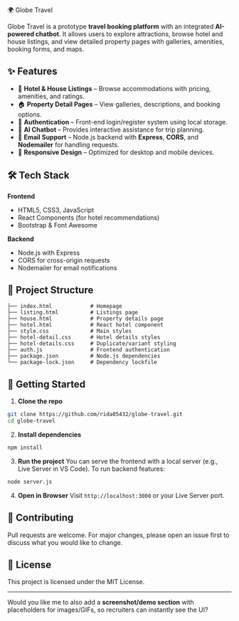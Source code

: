🌍 Globe Travel

Globe Travel is a prototype **travel booking platform** with an integrated **AI-powered chatbot**. It allows users to explore attractions, browse hotel and house listings, and view detailed property pages with galleries, amenities, booking forms, and maps.

## ✨ Features

* 🏨 **Hotel & House Listings** – Browse accommodations with pricing, amenities, and ratings.
* 🏠 **Property Detail Pages** – View galleries, descriptions, and booking options.
* 🔑 **Authentication** – Front-end login/register system using local storage.
* 🤖 **AI Chatbot** – Provides interactive assistance for trip planning.
* 📧 **Email Support** – Node.js backend with **Express**, **CORS**, and **Nodemailer** for handling requests.
* 📱 **Responsive Design** – Optimized for desktop and mobile devices.

## 🛠️ Tech Stack

**Frontend**

* HTML5, CSS3, JavaScript
* React Components (for hotel recommendations)
* Bootstrap & Font Awesome

**Backend**

* Node.js with Express
* CORS for cross-origin requests
* Nodemailer for email notifications

## 📂 Project Structure

```
├── index.html            # Homepage  
├── listing.html          # Listings page  
├── house.html            # Property details page  
├── hotel.html            # React hotel component  
├── style.css             # Main styles  
├── hotel-detail.css      # Hotel details styles  
├── hotel-details.css     # Duplicate/variant styling  
├── auth.js               # Frontend authentication  
├── package.json          # Node.js dependencies  
└── package-lock.json     # Dependency lockfile  
```

## 🚀 Getting Started

1. **Clone the repo**

```bash
git clone https://github.com/rida05432/globe-travel.git
cd globe-travel
```

2. **Install dependencies**

```bash
npm install
```

3. **Run the project**
   You can serve the frontend with a local server (e.g., Live Server in VS Code).
   To run backend features:

```bash
node server.js
```

4. **Open in Browser**
   Visit `http://localhost:3000` or your Live Server port.

## 🤝 Contributing

Pull requests are welcome. For major changes, please open an issue first to discuss what you would like to change.

## 📜 License

This project is licensed under the MIT License.

---

Would you like me to also add a **screenshot/demo section** with placeholders for images/GIFs, so recruiters can instantly see the UI?
